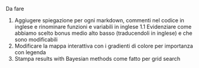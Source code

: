 Da fare
1. Aggiugere spiegazione per ogni markdown, commenti nel codice in inglese e rinominare funzioni e variabili in inglese
  1.1 Evidenziare come abbiamo scelto bonus medio alto basso (traducendoli in inglese) e che sono modificabili
2. Modificare la mappa interattiva con i gradienti di colore per importanza con legenda
3. Stampa results with Bayesian methods come fatto per grid search
